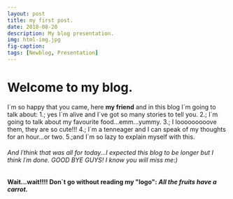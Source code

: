 ```yaml
---
layout: post
title: my first post.
date: 2018-08-20
description: My blog presentation.
img: html-img.jpg 
fig-caption: 
tags: [Newblog, Presentation]
---
```


# Welcome to my blog.

I´m so happy that you came, here **my friend** and in this blog I´m going to talk about:
1.<My life>; yes I´m alive and I´ve got so many stories to tell you.
2.<Food>; I´m going to talk about my favourite food...emm...yummy.
3.<Animals>; I looooooooove them, they are so cute!!!
4.<Opinion>; I´m a tenneager and I can speak of my thoughts for an hour...or two.
5.<Many other random stuff>;and I´m so lazy to explain myself with this.
  
###### And I´think that was all for today...I expected this blog to be longer but I think I´m done. GOOD BYE GUYS! I know you will miss me:)

 #### Wait...wait!!!! Don´t go without reading my "logo": *All the fruits have a carrot.*
